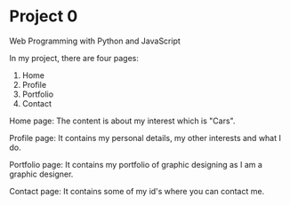 # Project 0

Web Programming with Python and JavaScript



In my project, there are four pages:

1. Home
2. Profile
3. Portfolio
4. Contact


Home page: The content is about my interest which is "Cars".

Profile page: It contains my personal details, my other interests and what I do.

Portfolio page: It contains my portfolio of graphic designing as I am a graphic designer.

Contact page: It contains some of my id's where you can contact me.
